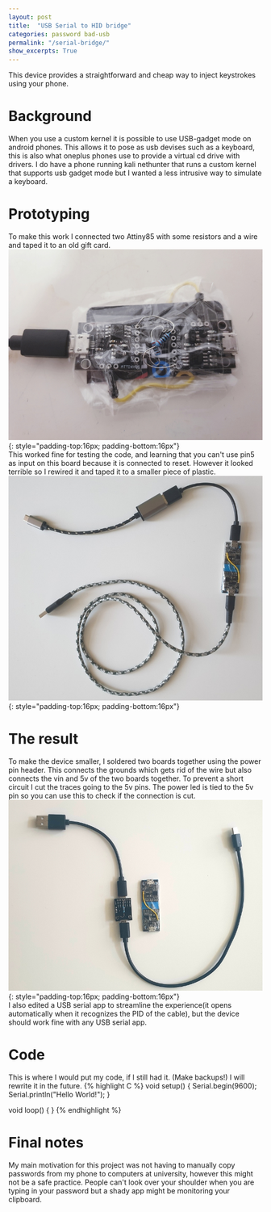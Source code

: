 ```yaml
---
layout: post
title:  "USB Serial to HID bridge"
categories: password bad-usb
permalink: "/serial-bridge/"
show_excerpts: True
---
```

This device provides a straightforward and cheap way to inject keystrokes using your phone.

# Background
When you use a custom kernel it is possible to use USB-gadget mode on android phones.
This allows it to pose as usb devises such as a keyboard, this is also what oneplus phones use to provide a virtual cd drive with drivers.
I do have a phone running kali nethunter that runs a custom kernel that supports usb gadget mode but I wanted a less intrusive way to simulate a keyboard.

# Prototyping
To make this work I connected two Attiny85 with some resistors and a wire and taped it to an old gift card. \
![image could not be loaded](/assets/step0.jpg){: style="padding-top:16px; padding-bottom:16px"}    
This worked fine for testing the code, and learning that you can't use pin5 as input  on this board because it is connected to reset.
However it looked terrible so I rewired it and taped it to a smaller piece of plastic. \
![image could not be loaded](/assets/step1.jpg){: style="padding-top:16px; padding-bottom:16px"}    

# The result
To make the device smaller, I soldered two boards together using the power pin header.
This connects the grounds which gets rid of the wire but also connects the vin and 5v of the two boards together. To prevent a short circuit I cut the traces going to the 5v pins.
The power led is tied to the 5v pin so you can use this to check if the connection is cut.  
![image could not be loaded](/assets/step2.jpg){: style="padding-top:16px; padding-bottom:16px"}    
I also edited a USB serial app to streamline the experience(it opens automatically when it recognizes the PID of the cable), but the device should work fine with any USB serial app.

# Code
This is where I would put my code, if I still had it. (Make backups!)
I will rewrite it in the future.
{% highlight C %}
void setup() {
Serial.begin(9600);
Serial.println("Hello World!");
}

void loop() {
}
{% endhighlight %}

# Final notes
My main motivation for this project was not having to manually copy passwords from my phone to computers at university, however this might not be a safe practice.
People can't look over your shoulder when you are typing in your password but a shady app might be monitoring your clipboard.
